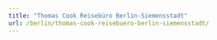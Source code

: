 ```yaml
---
title: "Thomas Cook Reisebüro Berlin-Siemensstadt"
url: /berlin/thomas-cook-reisebuero-berlin-siemensstadt/
---
```

